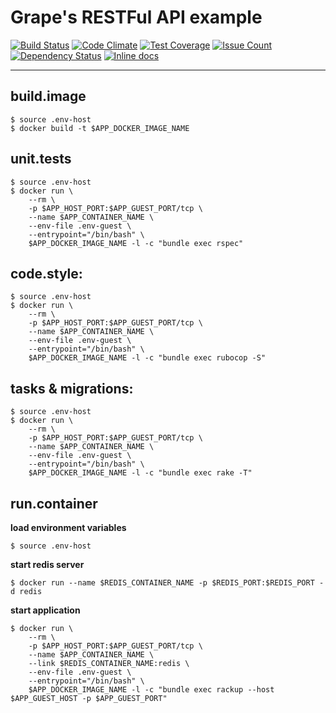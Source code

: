 # Grape's RESTFul API example

[![Build Status](https://travis-ci.org/marioluan/ruby-restful-api-example-grape.svg?branch=master)](https://travis-ci.org/marioluan/ruby-restful-api-example-grape)
[![Code Climate](https://codeclimate.com/github/marioluan/ruby-restful-api-example-grape/badges/gpa.svg)](https://codeclimate.com/github/marioluan/ruby-restful-api-example-grape)
[![Test Coverage](https://codeclimate.com/github/marioluan/ruby-restful-api-example-grape/badges/coverage.svg)](https://codeclimate.com/github/marioluan/ruby-restful-api-example-grape/coverage)
[![Issue Count](https://codeclimate.com/github/marioluan/ruby-restful-api-example-grape/badges/issue_count.svg)](https://codeclimate.com/github/marioluan/ruby-restful-api-example-grape)
[![Dependency Status](https://gemnasium.com/marioluan/ruby-restful-api-example-grape.svg)](https://gemnasium.com/marioluan/ruby-restful-api-example-grape)
[![Inline docs](http://inch-ci.org/github/marioluan/ruby-restful-api-example-grape.svg?branch=master)](http://inch-ci.org/github/marioluan/ruby-restful-api-example-grape)
***

## build.image
```
$ source .env-host
$ docker build -t $APP_DOCKER_IMAGE_NAME
```

## unit.tests
```
$ source .env-host
$ docker run \
    --rm \
    -p $APP_HOST_PORT:$APP_GUEST_PORT/tcp \
    --name $APP_CONTAINER_NAME \
    --env-file .env-guest \
    --entrypoint="/bin/bash" \
    $APP_DOCKER_IMAGE_NAME -l -c "bundle exec rspec"
```

## code.style:
```
$ source .env-host
$ docker run \
    --rm \
    -p $APP_HOST_PORT:$APP_GUEST_PORT/tcp \
    --name $APP_CONTAINER_NAME \
    --env-file .env-guest \
    --entrypoint="/bin/bash" \
    $APP_DOCKER_IMAGE_NAME -l -c "bundle exec rubocop -S"
```

## tasks & migrations:
```
$ source .env-host
$ docker run \
    --rm \
    -p $APP_HOST_PORT:$APP_GUEST_PORT/tcp \
    --name $APP_CONTAINER_NAME \
    --env-file .env-guest \
    --entrypoint="/bin/bash" \
    $APP_DOCKER_IMAGE_NAME -l -c "bundle exec rake -T"
```

## run.container
**load environment variables**
```
$ source .env-host
```
**start redis server**
```
$ docker run --name $REDIS_CONTAINER_NAME -p $REDIS_PORT:$REDIS_PORT -d redis
```
**start application**
```
$ docker run \
    --rm \
    -p $APP_HOST_PORT:$APP_GUEST_PORT/tcp \
    --name $APP_CONTAINER_NAME \
    --link $REDIS_CONTAINER_NAME:redis \
    --env-file .env-guest \
    --entrypoint="/bin/bash" \
    $APP_DOCKER_IMAGE_NAME -l -c "bundle exec rackup --host $APP_GUEST_HOST -p $APP_GUEST_PORT"
```